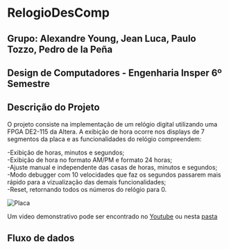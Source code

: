 # RelogioDesComp

## Grupo: Alexandre Young, Jean Luca, Paulo Tozzo, Pedro de la Peña
## Design de Computadores - Engenharia Insper 6º Semestre

## Descrição do Projeto
O projeto consiste na implementação de um relógio digital utilizando uma FPGA DE2-115 da Altera. A exibição de hora ocorre nos displays de 7 segmentos da placa e as funcionalidades do relógio compreendem:  

-Exibição de horas, minutos e segundos;   
-Exibição de hora no formato AM/PM e formato 24 horas;  
-Ajuste manual e independente das casas de horas, minutos e segundos;  
-Modo debugger com 10 velocidades que faz os segundos passarem mais rápido para a vizualização das demais funcionalidades;  
-Reset, retornando todos os números do relógio para 0.  

![Placa](RelogioDesComp/doc/fpga.png)

Um video demonstrativo pode ser encontrado no [Youtube](https://www.youtube.com/watch?v=nVh3ch9Pl34) ou nesta [pasta](RelogioDesComp/Video_Demo)

## Fluxo de dados
